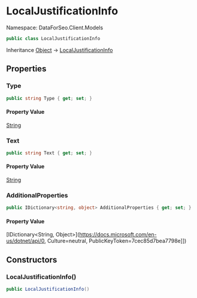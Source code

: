 # LocalJustificationInfo

Namespace: DataForSeo.Client.Models

```csharp
public class LocalJustificationInfo
```

Inheritance [Object](https://docs.microsoft.com/en-us/dotnet/api/Object) → [LocalJustificationInfo](./LocalJustificationInfo.md)

## Properties

### **Type**

```csharp
public string Type { get; set; }
```

#### Property Value

[String](https://docs.microsoft.com/en-us/dotnet/api/String)<br>

### **Text**

```csharp
public string Text { get; set; }
```

#### Property Value

[String](https://docs.microsoft.com/en-us/dotnet/api/String)<br>

### **AdditionalProperties**

```csharp
public IDictionary<string, object> AdditionalProperties { get; set; }
```

#### Property Value

[IDictionary&lt;String, Object&gt;](https://docs.microsoft.com/en-us/dotnet/api/0, Culture=neutral, PublicKeyToken=7cec85d7bea7798e]])<br>

## Constructors

### **LocalJustificationInfo()**

```csharp
public LocalJustificationInfo()
```
